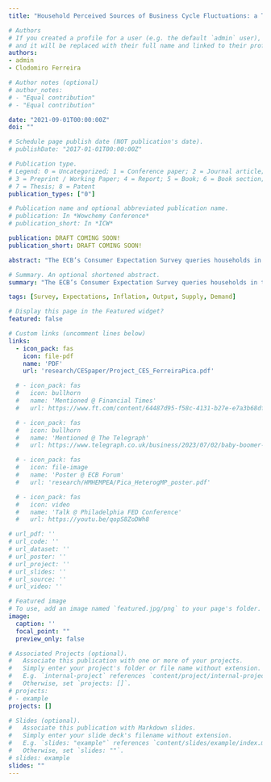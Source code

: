 ```yaml
---
title: "Household Perceived Sources of Business Cycle Fluctuations: a Tale of Supply and Demand"

# Authors
# If you created a profile for a user (e.g. the default `admin` user), write the username (folder name) here 
# and it will be replaced with their full name and linked to their profile.
authors:
- admin
- Clodomiro Ferreira

# Author notes (optional)
# author_notes:
# - "Equal contribution"
# - "Equal contribution"

date: "2021-09-01T00:00:00Z"
doi: ""

# Schedule page publish date (NOT publication's date).
# publishDate: "2017-01-01T00:00:00Z"

# Publication type.
# Legend: 0 = Uncategorized; 1 = Conference paper; 2 = Journal article;
# 3 = Preprint / Working Paper; 4 = Report; 5 = Book; 6 = Book section;
# 7 = Thesis; 8 = Patent
publication_types: ["0"]

# Publication name and optional abbreviated publication name.
# publication: In *Wowchemy Conference*
# publication_short: In *ICW*

publication: DRAFT COMING SOON!
publication_short: DRAFT COMING SOON!

abstract: "The ECB’s Consumer Expectation Survey queries households in the largest six euro area countries about their expectations for a wide range of macroeconomic and individual-level variables. We document strong correlations between these expectations, which we use to identify two principal components that explain a significant portion of the variance of all expectations. Judging from the sign of the loadings on expected prices and quantities, we interpret these components as capturing households’ perceptions of the sources of macroeconomic dynamics, with the first capturing supply-side shocks and the second component reflecting demand-side shocks. A panel analysis shows that the first and the second household-level principal component scores are associated with opposite movements in household realized consumption and precautionary savings, uncovering the differential effects of supply and demand shocks."

# Summary. An optional shortened abstract.
summary: "The ECB’s Consumer Expectation Survey queries households in the largest six euro area countries about their expectations for a wide range of macroeconomic and individual-level variables. We document strong correlations between these expectations, which we use to identify two principal components that explain a significant portion of the variance of all expectations. Judging from the sign of the loadings on expected prices and quantities, we interpret these components as capturing households’ perceptions of the sources of macroeconomic dynamics, with the first capturing supply-side shocks and the second component reflecting demand-side shocks. A panel analysis shows that the first and the second household-level principal component scores are associated with opposite movements in household realized consumption and precautionary savings, uncovering the differential effects of supply and demand shocks."

tags: [Survey, Expectations, Inflation, Output, Supply, Demand]

# Display this page in the Featured widget?
featured: false

# Custom links (uncomment lines below)
links:
  - icon_pack: fas
    icon: file-pdf
    name: 'PDF'
    url: 'research/CESpaper/Project_CES_FerreiraPica.pdf'

  # - icon_pack: fas
  #   icon: bullhorn
  #   name: 'Mentioned @ Financial Times'
  #   url: https://www.ft.com/content/64487d95-f58c-4131-b27e-e7a3b68dfdce

  # - icon_pack: fas
  #   icon: bullhorn
  #   name: 'Mentioned @ The Telegraph'
  #   url: https://www.telegraph.co.uk/business/2023/07/02/baby-boomer-property-uk-mortgage-crisis-interest-rates/

  # - icon_pack: fas
  #   icon: file-image
  #   name: 'Poster @ ECB Forum'
  #   url: 'research/HMHEMPEA/Pica_HeterogMP_poster.pdf'

  # - icon_pack: fas
  #   icon: video
  #   name: 'Talk @ Philadelphia FED Conference'
  #   url: https://youtu.be/qopS8ZoDWh8

# url_pdf: ''
# url_code: ''
# url_dataset: ''
# url_poster: ''
# url_project: ''
# url_slides: ''
# url_source: ''
# url_video: ''

# Featured image
# To use, add an image named `featured.jpg/png` to your page's folder. 
image:
  caption: ''
  focal_point: ""
  preview_only: false

# Associated Projects (optional).
#   Associate this publication with one or more of your projects.
#   Simply enter your project's folder or file name without extension.
#   E.g. `internal-project` references `content/project/internal-project/index.md`.
#   Otherwise, set `projects: []`.
# projects:
# - example
projects: []

# Slides (optional).
#   Associate this publication with Markdown slides.
#   Simply enter your slide deck's filename without extension.
#   E.g. `slides: "example"` references `content/slides/example/index.md`.
#   Otherwise, set `slides: ""`.
# slides: example
slides: ""
---
```


<!-- <h1>Abstract</h1>

The euro area Consumer Expectation Survey queries households about their expectations for a wide range of macroeconomic and individual-level variables, including economic growth, inflation, house prices, interest rates, and personal income growth. We find strong correlations between these expectations, which we use to identify two principal components that explain a significant portion of the total variance. These components represent households’ perceptions of the sources of macroeconomic dynamics, with the first reflecting supply-side shocks and the second reflecting demand-side shocks. Despite their stability over time, these components provide differential variation in household realized consumption in both durables and nondurables, and in precautionary savings. Overall, our results suggest that – at least since 2020 – households have been expecting supply-side shocks to be more important than demand-side shocks for the evolution of the business cycle. -->
